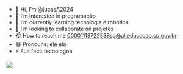 - 👋 Hi, I’m @lucasA2024
- 👀 I’m interested in programação
- 🌱 I’m currently learning tecnologia e robótica
- 💞️ I’m looking to collaborate on projetos
- 📫 How to reach me 00001113722538sp@al.educacao.sp.gov.br
- 😄 Pronouns: ele ela
- ⚡ Fun fact: tecnologoa

<!---
lucasA2024/lucasA2024 is a ✨ special ✨ repository because its `README.md` (this file) appears on your GitHub profile.
You can click the Preview link to take a look at your changes.
--->
![](https://tenor.com/pt-BR/search/bruno-henrique-gifs)
